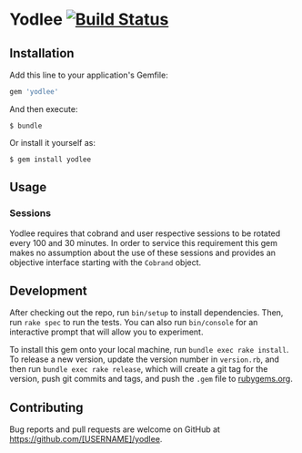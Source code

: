 # Yodlee [![Build Status](https://img.shields.io/travis/AquilaLoans/yodlee-ruby.svg)](https://travis-ci.org/AquilaLoans/yodlee-ruby)

## Installation

Add this line to your application's Gemfile:

```ruby
gem 'yodlee'
```

And then execute:

    $ bundle

Or install it yourself as:

    $ gem install yodlee

## Usage

### Sessions
Yodlee requires that cobrand and user respective sessions to be rotated every 100 and 30 minutes. In order to service this requirement this gem makes no assumption about the use of these sessions and provides an objective interface starting with the `Cobrand` object.

## Development

After checking out the repo, run `bin/setup` to install dependencies. Then, run `rake spec` to run the tests. You can also run `bin/console` for an interactive prompt that will allow you to experiment.

To install this gem onto your local machine, run `bundle exec rake install`. To release a new version, update the version number in `version.rb`, and then run `bundle exec rake release`, which will create a git tag for the version, push git commits and tags, and push the `.gem` file to [rubygems.org](https://rubygems.org).

## Contributing

Bug reports and pull requests are welcome on GitHub at https://github.com/[USERNAME]/yodlee.
